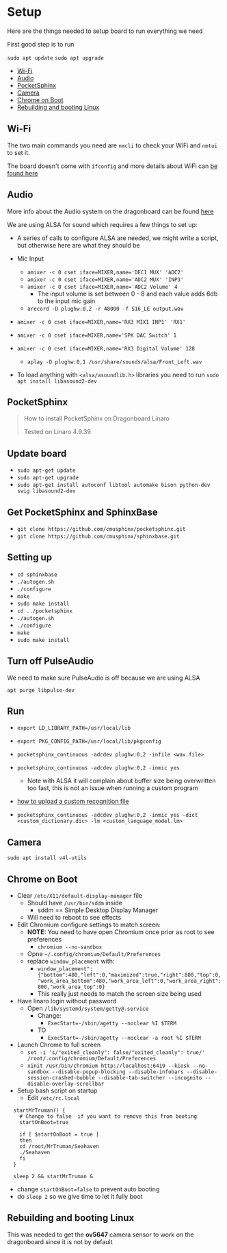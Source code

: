 # Setup

Here are the things needed to setup board to run everything we need

First good step is to run
	
`sudo apt update`
`sudo apt upgrade`

- [Wi-Fi](#wi-fi)
- [Audio](#audio)
- [PocketSphinx](#pocketsphinx)
- [Camera](#camera)
- [Chrome on Boot](#chrome-on-boot)
- [Rebuilding and booting Linux](#rebuilding-and-booting-linux)

## Wi-Fi

The two main commands you need are `nmcli` to check your WiFi and `nmtui` to set it.

The board doesn't come with `ifconfig` and more details about WiFi can [be found here](https://developer.qualcomm.com/mlh)

## Audio

More info about the Audio system on the dragonboard can be found [here](https://developer.qualcomm.com/qfile/29468/lm80-p0436-43_stereocontaudioroutappnote.pdf)

We are using ALSA for sound which requires a few things to set up:

- A series of calls to configure ALSA are needed, we might write a script, but otherwise here are what they should be
- Mic Input
	- `amixer -c 0 cset iface=MIXER,name='DEC1 MUX' 'ADC2'`
	- `amixer -c 0 cset iface=MIXER,name='ADC2 MUX' 'INP3'`
	- `amixer -c 0 cset iface=MIXER,name='ADC2 Volume' 4`
		- The input volume is set between 0 - 8 and each value adds 6db to the input mic gain
	- `arecord -D plughw:0,2 -r 48000 -f S16_LE output.wav`
- `amixer -c 0 cset iface=MIXER,name='RX3 MIX1 INP1' 'RX1'`
- `amixer -c 0 cset iface=MIXER,name='SPK DAC Switch' 1`
- `amixer -c 0 cset iface=MIXER,name='RX3 Digital Volume' 128`
	- `aplay -D plughw:0,1 /usr/share/sounds/alsa/Front_Left.wav`

- To load anything with `<alsa/asoundlib.h>` libraries you need to run `sudo apt install libasound2-dev`

## PocketSphinx

> How to install PocketSphinx on Dragonboard Linaro
>
> Tested on Linaro 4.9.39

## Update board

- `sudo apt-get update`
- `sudo apt-get upgrade`
- `sudo apt-get install autoconf libtool automake bison python-dev swig libasound2-dev`

## Get PocketSphinx and SphinxBase

- `git clone https://github.com/cmusphinx/pocketsphinx.git`
- `git clone https://github.com/cmusphinx/sphinxbase.git`

## Setting up

- `cd sphinxbase`
- `./autogen.sh`
- `./configure`
- `make`
- `sudo make install`
- `cd ../pocketsphinx`
- `./autogen.sh`
- `./configure`
- `make`
- `sudo make install`

## Turn off PulseAudio

We need to make sure PulseAudio is off because we are using ALSA

`apt purge libpulse-dev`

## Run

- `export LD_LIBRARY_PATH=/usr/local/lib`
- `export PKG_CONFIG_PATH=/usr/local/lib/pkgconfig`

- `pocketsphinx_continuous -adcdev plughw:0,2 -infile <wav.file>`
- `pocketsphinx_continuous -adcdev plughw:0,2 -inmic yes`
    - Note with ALSA it will complain about buffer size being overwritten too fast, this is not an issue when running a custom program
   
- [how to upload a custom recognition file](http://www.speech.cs.cmu.edu/tools/lmtool-new.html)
- `pocketsphinx_continuous -adcdev plughw:0,2 -inmic yes -dict <custom_dictionary.dic> -lm <custom_language_model.lm>`

## Camera

`sudo apt install v4l-utils`

## Chrome on Boot

- Clear `/etc/X11/default-display-manager` file
	- Should have `/usr/bin/sddm` inside
		- sddm == Simple Desktop Display Manager
	- Will need to reboot to see effects
- Edit Chromium configure settings to match screen:
	- **NOTE:** You need to have open Chromium once prior as root to see preferences
		- `chromium --no-sandbox`
	- Opne `~/.config/chromium/Default/Preferences`
	- replace `window_placement` with:
		- `window_placement":{"bottom":480,"left":0,"maximized":true,"right":800,"top":0,"work_area_bottom":480,"work_area_left":0,"work_area_right":800,"work_area_top":0}`
		- This really just needs to match the screen size being used
- Have linaro login without password 
	- Open `/lib/systemd/system/getty@.service`
		- Change:
			- `ExecStart=-/sbin/agetty --noclear %I $TERM`
		- TO 
			- `ExecStart=-/sbin/agetty --noclear -a root %I $TERM`
- Launch Chrome to full screen
  	- `set -i 's/"exited_cleanly": false/"exited_cleanly": true/' /root/.config/chromium/Default/Preferences`
	- `xinit /usr/bin/chromium http://localhost:6419 --kiosk --no-sandbox --disable-popup-blocking --disable-infobars --disable-session-crashed-bubble --disable-tab-switcher --incognito --disable-overlay-scrollbar`
- Setup bash script on startup 
  - Edit `/etc/rc.local`
  
```
  startMrTruman() {
    # Change to false  if you want to remove this from booting
    startOnBoot=true
    
    if [ $startOnBoot = true ]
    then
	cd /root/MrTruman/Seahaven
	./Seahaven
    fi
  }

  sleep 2 && startMrTruman &
```

- change `startOnBoot=false` to prevent auto booting
- do `sleep 2` so we give time to let it fully boot
  

## Rebuilding and booting Linux

This was needed to get the **ov5647** camera sensor to work on the dragonboard since it is not by default

